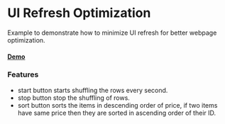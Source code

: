 # UI Refresh Optimization
Example to demonstrate how to minimize UI refresh for better webpage optimization.

#### [Demo](https://imanubhardwaj.github.io/ui-refresh-optimisation/)

### Features

* start button starts shuffling the rows every second.
* stop button stop the shuffling of rows.
* sort button sorts the items in descending order of price, if two items have same price then they are sorted in ascending order of their ID.
